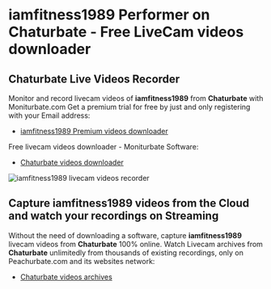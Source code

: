 # iamfitness1989 Performer on Chaturbate - Free LiveCam videos downloader

## Chaturbate Live Videos Recorder

Monitor and record livecam videos of **iamfitness1989** from **Chaturbate** with Moniturbate.com
Get a premium trial for free by just and only registering with your Email address:
* [iamfitness1989 Premium videos downloader](https://moniturbate.com/request-demo-licence-key.html)

Free livecam videos downloader - Moniturbate Software:
* [Chaturbate videos downloader](https://moniturbate.com/moniturbate-download-software.html)

![iamfitness1989 livecam videos recorder](https://peachurnet.com/templates/moniturbate-software.png)


## Capture iamfitness1989 videos from the Cloud and watch your recordings on Streaming

Without the need of downloading a software, capture **iamfitness1989** livecam videos from **Chaturbate** 100% online.
Watch Livecam archives from **Chaturbate** unlimitedly from thousands of existing recordings, only on Peachurbate.com and its websites network:
* [Chaturbate videos archives](https://peachurnet.com/)